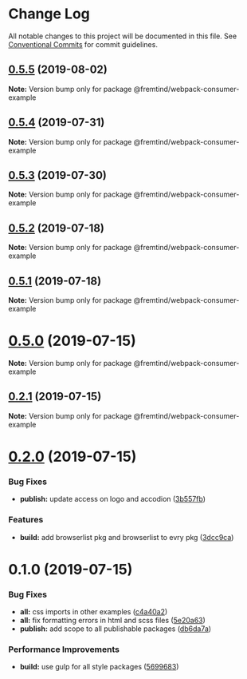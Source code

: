# Change Log

All notable changes to this project will be documented in this file.
See [Conventional Commits](https://conventionalcommits.org) for commit guidelines.

## [0.5.5](https://github.com/fremtind/jokul/compare/@fremtind/webpack-consumer-example@0.5.4...@fremtind/webpack-consumer-example@0.5.5) (2019-08-02)

**Note:** Version bump only for package @fremtind/webpack-consumer-example





## [0.5.4](https://github.com/fremtind/jokul/compare/@fremtind/webpack-consumer-example@0.5.3...@fremtind/webpack-consumer-example@0.5.4) (2019-07-31)

**Note:** Version bump only for package @fremtind/webpack-consumer-example





## [0.5.3](https://github.com/fremtind/jokul/compare/@fremtind/webpack-consumer-example@0.5.2...@fremtind/webpack-consumer-example@0.5.3) (2019-07-30)

**Note:** Version bump only for package @fremtind/webpack-consumer-example





## [0.5.2](https://github.com/fremtind/jokul/compare/@fremtind/webpack-consumer-example@0.5.1...@fremtind/webpack-consumer-example@0.5.2) (2019-07-18)

**Note:** Version bump only for package @fremtind/webpack-consumer-example





## [0.5.1](https://github.com/fremtind/jokul/compare/@fremtind/webpack-consumer-example@0.5.0...@fremtind/webpack-consumer-example@0.5.1) (2019-07-18)

**Note:** Version bump only for package @fremtind/webpack-consumer-example





# [0.5.0](https://github.com/fremtind/jokul/compare/@fremtind/webpack-consumer-example@0.2.1...@fremtind/webpack-consumer-example@0.5.0) (2019-07-15)

**Note:** Version bump only for package @fremtind/webpack-consumer-example





## [0.2.1](https://github.com/fremtind/jokul/compare/@fremtind/webpack-consumer-example@0.2.0...@fremtind/webpack-consumer-example@0.2.1) (2019-07-15)

**Note:** Version bump only for package @fremtind/webpack-consumer-example





# [0.2.0](https://github.com/fremtind/jokul/compare/@fremtind/webpack-consumer-example@0.1.0...@fremtind/webpack-consumer-example@0.2.0) (2019-07-15)

### Bug Fixes

-   **publish:** update access on logo and accodion ([3b557fb](https://github.com/fremtind/jokul/commit/3b557fb))

### Features

-   **build:** add browserlist pkg and browserlist to evry pkg ([3dcc9ca](https://github.com/fremtind/jokul/commit/3dcc9ca))

# 0.1.0 (2019-07-15)

### Bug Fixes

-   **all:** css imports in other examples ([c4a40a2](https://github.com/fremtind/jokul/commit/c4a40a2))
-   **all:** fix formatting errors in html and scss files ([5e20a63](https://github.com/fremtind/jokul/commit/5e20a63))
-   **publish:** add scope to all publishable packages ([db6da7a](https://github.com/fremtind/jokul/commit/db6da7a))

### Performance Improvements

-   **build:** use gulp for all style packages ([5699683](https://github.com/fremtind/jokul/commit/5699683))
